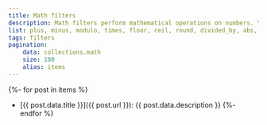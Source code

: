 ```yaml
---
title: Math filters
description: Math filters perform mathematical operations on numbers. You can apply math filters to numbers, or variables or metafields that return a number. As with any other filters, you can use multiple math filters on a single input. They’re applied from left to right.
list: plus, minus, modulo, times, floor, ceil, round, divided_by, abs, at_least, at_most
tags: filters
pagination:
    data: collections.math
    size: 100
    alias: items
---
```

{%- for post in items %}
- [{{ post.data.title }}]({{ post.url }}): {{ post.data.description }}
{%- endfor %}